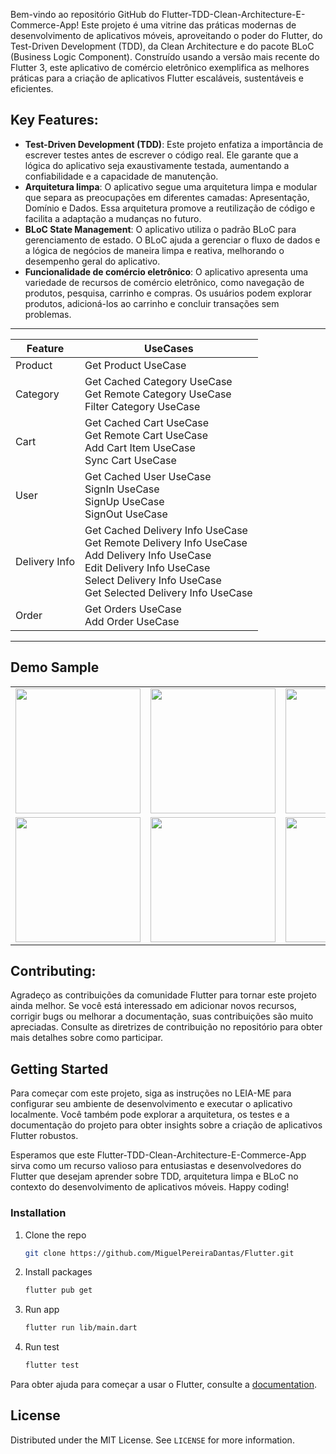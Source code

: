 
Bem-vindo ao repositório GitHub do Flutter-TDD-Clean-Architecture-E-Commerce-App! Este projeto é uma vitrine das práticas modernas de desenvolvimento de aplicativos móveis, aproveitando o poder do Flutter, do Test-Driven Development (TDD), da Clean Architecture e do pacote BLoC (Business Logic Component). Construído usando a versão mais recente do Flutter 3, este aplicativo de comércio eletrônico exemplifica as melhores práticas para a criação de aplicativos Flutter escaláveis, sustentáveis e eficientes.

## Key Features:

* **Test-Driven Development (TDD)**: Este projeto enfatiza a importância de escrever testes antes de escrever o código real. Ele garante que a lógica do aplicativo seja exaustivamente testada, aumentando a confiabilidade e a capacidade de manutenção.
* **Arquitetura limpa**: O aplicativo segue uma arquitetura limpa e modular que separa as preocupações em diferentes camadas: Apresentação, Domínio e Dados. Essa arquitetura promove a reutilização de código e facilita a adaptação a mudanças no futuro.
* **BLoC State Management**: O aplicativo utiliza o padrão BLoC para gerenciamento de estado. O BLoC ajuda a gerenciar o fluxo de dados e a lógica de negócios de maneira limpa e reativa, melhorando o desempenho geral do aplicativo.
* **Funcionalidade de comércio eletrônico**: O aplicativo apresenta uma variedade de recursos de comércio eletrônico, como navegação de produtos, pesquisa, carrinho e compras. Os usuários podem explorar produtos, adicioná-los ao carrinho e concluir transações sem problemas.
<!-- Features -->
---
| Feature       | UseCases                                                                                                                                                                                                   |
|---------------|------------------------------------------------------------------------------------------------------------------------------------------------------------------------------------------------------------|
| Product       | Get Product UseCase                                                                                                                                                                                        |
| Category      | Get Cached Category UseCase<br/>Get Remote Category UseCase<br/>Filter Category UseCase                                                                                                                    |
| Cart          | Get Cached Cart UseCase<br/>Get Remote Cart UseCase<br/>Add Cart Item UseCase<br/>Sync Cart UseCase                                                                                                        |
| User          | Get Cached User UseCase<br/>SignIn UseCase<br/>SignUp UseCase<br/>SignOut UseCase                                                                                                                          |
| Delivery Info | Get Cached Delivery Info UseCase<br/>Get Remote Delivery Info UseCase<br/>Add Delivery Info UseCase<br/>Edit Delivery Info UseCase<br/>Select Delivery Info UseCase<br/>Get Selected Delivery Info UseCase |
| Order         | Get Orders UseCase<br/>Add Order UseCase                                                                                                                                                                   |

---

## Demo Sample

<div style="text-align: center">
    <table>
        <tr>
            <td style="text-align: center">
                <img src="https://res.cloudinary.com/dhyttttax/image/upload/v1695741758/RepoAssets/home-loading_r39lc6.gif" width="200"/>
            </td>            
            <td style="text-align: center">
                <img src="https://res.cloudinary.com/dhyttttax/image/upload/v1695743869/RepoAssets/home-navigation-min_q1cou5.gif" width="200"/>
            </td>
            <td style="text-align: center">
                <img src="https://res.cloudinary.com/dhyttttax/image/upload/v1695744798/RepoAssets/product-details-order_j0lvw5.gif" width="200" />
            </td>
        </tr>
        <tr>
            <td style="text-align: center">
                <img src="https://res.cloudinary.com/dhyttttax/image/upload/v1695745493/RepoAssets/user-delivery-infomarion_zr1eyv.gif" width="200"/>
            </td>
            <td style="text-align: center">
                <img src="https://res.cloudinary.com/dhyttttax/image/upload/v1695746530/RepoAssets/user-auth-screens_k3h6fw.gif" width="200"/>
            </td>
            <td style="text-align: center">
                <img src="https://res.cloudinary.com/dhyttttax/image/upload/v1695747060/RepoAssets/user-sign-in-loading_qjqmt0.gif" width="200"/>
            </td>
        </tr>
    </table>
</div>

## Contributing:

Agradeço as contribuições da comunidade Flutter para tornar este projeto ainda melhor. Se você está interessado em adicionar novos recursos, corrigir bugs ou melhorar a documentação, suas contribuições são muito apreciadas. Consulte as diretrizes de contribuição no repositório para obter mais detalhes sobre como participar.

<!-- GETTING STARTED -->
## Getting Started

Para começar com este projeto, siga as instruções no LEIA-ME para configurar seu ambiente de desenvolvimento e executar o aplicativo localmente. Você também pode explorar a arquitetura, os testes e a documentação do projeto para obter insights sobre a criação de aplicativos Flutter robustos.

Esperamos que este Flutter-TDD-Clean-Architecture-E-Commerce-App sirva como um recurso valioso para entusiastas e desenvolvedores do Flutter que desejam aprender sobre TDD, arquitetura limpa e BLoC no contexto do desenvolvimento de aplicativos móveis. Happy coding!

### Installation

1. Clone the repo
   ```sh
   git clone https://github.com/MiguelPereiraDantas/Flutter.git
   ```
2. Install packages
   ```sh
   flutter pub get
   ```
3. Run app
   ```sh
   flutter run lib/main.dart
   ```
4. Run test
   ```sh
   flutter test
   ```
Para obter ajuda para começar a usar o Flutter, consulte a
[documentation](https://flutter.io/).

<!-- LICENSE -->
## License

Distributed under the MIT License. See `LICENSE` for more information.
